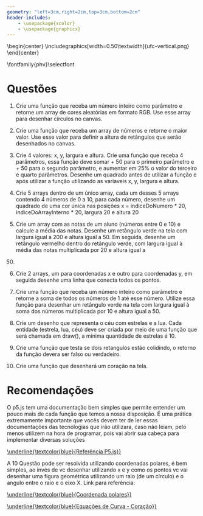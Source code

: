 ```yaml
---
geometry: "left=3cm,right=2cm,top=3cm,bottom=2cm"
header-includes:
    - \usepackage{xcolor}
    - \usepackage{graphicx}
---
```


\begin{center}
\includegraphics[width=0.50\textwidth]{ufc-vertical.png}
\end{center}


\fontfamily{phv}\selectfont
# Questões

1) Crie uma função que receba um número inteiro como parâmetro e retorne um array
de cores aleatórias em formato RGB. Use esse array para desenhar círculos no
canvas.

2) Crie uma função que receba um array de números e retorne o maior valor. Use esse
valor para definir a altura de retângulos que serão desenhados no canvas.

3) Crie 4 valores: x, y, largura e altura. Crie uma função que receba 4 parâmetros,
essa função deve somar + 50 para o primeiro parâmetro e + 50 para o segundo
parâmetro, e aumentar em 25% o valor do terceiro e quarto parâmetros. Desenhe um
quadrado antes de utilizar a função e após utilizar a função utilizando as
variaveis x, y, largura e altura.

4) Crie 5 arrays dentro de um único array, cada um desses 5 arrays contendo 4 números
de 0 a 10, para cada número, desenhe um quadrado de uma cor única nas posições x
= indiceDoNumero * 20, indiceDoArrayInterno * 20, largura 20 e altura 20

5) Crie um array com as notas de um aluno (números entre 0 e 10) e calcule a
média das notas. Desenhe um retângulo verde na tela com largura igual a 200 e
altura igual a 50. Em seguida, desenhe um retângulo vermelho dentro do retângulo
verde, com largura igual à média das notas multiplicada por 20 e altura igual a
50.

6) Crie 2 arrays, um para coordenadas x e outro para coordenadas y, em seguida
desenhe uma linha que conecta todos os pontos.

7) Crie uma função que receba um número inteiro como parâmetro e retorne a soma
de todos os números de 1 até esse número. Utilize essa função para desenhar um
retângulo verde na tela com largura igual à soma dos números multiplicada por 10
e altura igual a 50.

8) Crie um desenho que representa o céu com estrelas e a lua. Cada entidade
(estrela, lua, céu) deve ser criada por meio de uma função que será chamada em
draw(), a mínima quantidade de estrelas é 10.

9) Crie uma função que testa se dois retangulos estão colidindo, o retorno da
função devera ser falso ou verdadeiro.

10) Crie uma função que desenhará um coração na tela.

# Recomendações

O p5.js tem uma documentação bem simples que permite entender um pouco mais de
cada função que temos a nossa disposição. É uma prática extremamente importante
que vocês devem ter de ler essas documentações das tecnologias que irão
utilizara, caso não leiam, pelo menos utilizem na hora de programar, pois vai
abrir sua cabeça para implementar diversas soluções

[ \underline{\textcolor{blue}{Referência P5.js}} ](https://p5js.org/reference/)

A 10 Questão pode ser resolvida utilizando coordenadas polares, é bem simples, ao
invés de vc desenhar utilizando x e y como os pontos vc vai desenhar uma figura
geométrica utilizando um raio (de um círculo) e o angulo entre o raio e o eixo
X. Link para referência:

[\underline{\textcolor{blue}{Coordenada polares}}](https://pt.khanacademy.org/computing/computer-programming/programming-natural-simulations/programming-angular-movement/a/polar-coordinates)

[\underline{\textcolor{blue}{Equações de Curva - Coração}}](https://mathworld.wolfram.com/HeartCurve.html)
